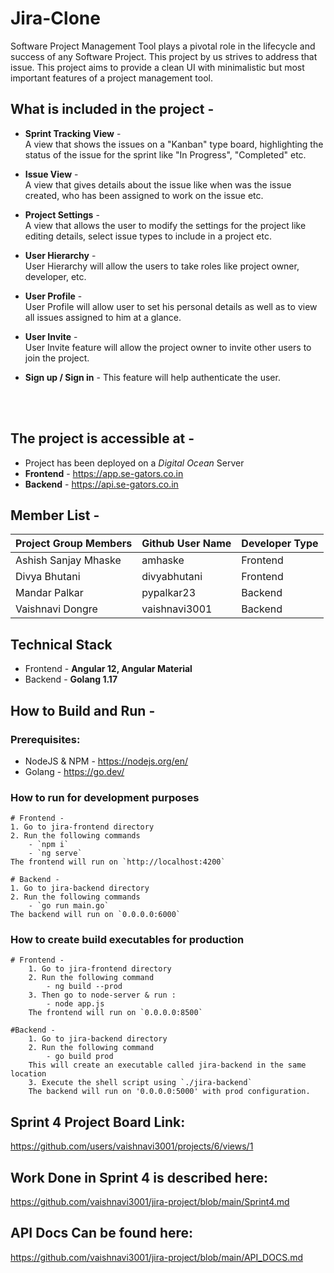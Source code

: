 # Jira-Clone
Software Project Management Tool plays a pivotal role in the lifecycle and success of any Software Project. This project by us strives to address that issue. This project aims to provide a clean UI with minimalistic but most important features of a project management tool.  

## What is included in the project -
- **Sprint Tracking View** -  
A view that shows the issues on a "Kanban" type board, highlighting the status of the issue for the sprint like "In Progress", "Completed" etc.  

- **Issue View** -  
A view that gives details about the issue like when was the issue created, who has been assigned to work on the issue etc. 

- **Project Settings** -  
A view that allows the user to modify the settings for the project like editing details, select issue types to include in a project etc.  

- **User Hierarchy** -    
User Hierarchy will allow the users to take roles like project owner, developer, etc.

- **User Profile** -  
User Profile will allow user to set his personal details as well as to view all issues assigned to him at a glance.

- **User Invite** -  
User Invite feature will allow the project owner to invite other users to join the project.

- **Sign up / Sign in** -
This feature will help authenticate the user.

</br>
</br>

## The project is accessible at -
- Project has been deployed on a *Digital Ocean* Server
- **Frontend** - https://app.se-gators.co.in
- **Backend** - https://api.se-gators.co.in

## Member List -
  
|Project Group Members|Github User Name|Developer Type
-|-|-
Ashish Sanjay Mhaske| amhaske | Frontend
Divya Bhutani | divyabhutani | Frontend
Mandar Palkar | pypalkar23 | Backend
Vaishnavi Dongre | vaishnavi3001 | Backend


## Technical Stack
- Frontend - **Angular 12, Angular Material**
- Backend - **Golang 1.17**


## How to Build and Run -
### Prerequisites: 
- NodeJS & NPM - https://nodejs.org/en/     
- Golang - https://go.dev/

### How to run for development purposes
    # Frontend -
    1. Go to jira-frontend directory
    2. Run the following commands  
        - `npm i`   
        - `ng serve`
    The frontend will run on `http://localhost:4200`

    # Backend -
    1. Go to jira-backend directory
    2. Run the following commands
        - `go run main.go`
    The backend will run on `0.0.0.0:6000`

### How to create build executables for production
    # Frontend -
        1. Go to jira-frontend directory
        2. Run the following command
            - ng build --prod 
        3. Then go to node-server & run :
            - node app.js
        The frontend will run on `0.0.0.0:8500`

    #Backend -
        1. Go to jira-backend directory
        2. Run the following command
            - go build prod
        This will create an executable called jira-backend in the same location
        3. Execute the shell script using `./jira-backend`
        The backend will run on '0.0.0.0:5000' with prod configuration.

## Sprint 4 Project Board Link:
 https://github.com/users/vaishnavi3001/projects/6/views/1

## Work Done in Sprint 4 is described here:
 https://github.com/vaishnavi3001/jira-project/blob/main/Sprint4.md

## API Docs Can be found here:
 https://github.com/vaishnavi3001/jira-project/blob/main/API_DOCS.md



        


















